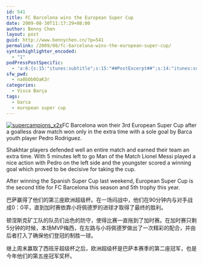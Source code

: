 ```yaml
---
id: 541
title: FC Barcelona wins the European Super Cup
date: 2009-08-30T11:17:29+08:00
author: Benny Chen
layout: post
guid: http://www.bennychen.cn/?p=541
permalink: /2009/08/fc-barcelona-wins-the-european-super-cup/
syntaxhighlighter_encoded:
  - "1"
podPressPostSpecific:
  - 'a:6:{s:15:"itunes:subtitle";s:15:"##PostExcerpt##";s:14:"itunes:summary";s:15:"##PostExcerpt##";s:15:"itunes:keywords";s:17:"##WordPressCats##";s:13:"itunes:author";s:10:"##Global##";s:15:"itunes:explicit";s:7:"Default";s:12:"itunes:block";s:7:"Default";}'
sfw_pwd:
  - na0bOb0OaK3r
categories:
  - Visca Barça
tags:
  - barca
  - european super cup
---
```

<a href="http://www.bennychen.cn/wp-content/uploads/2009/08/supercampions_x2x.jpg" class="highslide-image" onclick="return hs.expand(this);"><img class="alignleft size-full wp-image-542" title="supercampions_x2x" src="http://www.bennychen.cn/wp-content/uploads/2009/08/supercampions_x2x.jpg" alt="supercampions_x2x" /></a>FC Barcelona won their 3rd European Super Cup after a goalless draw match won only in the extra time with a sole goal by Barca youth player Pedro Rodriguez.

Shakhtar players defended well an entire match and earned their team an extra time. With 5 minutes left to go Man of the Match Lionel Messi played a nice action with Pedro on the left side and the youngster scored a winning goal which proved to be decisive for taking the cup.

After winning the Spanish Super Cup last weekend, European Super Cup is the second title for FC Barcelona this season and 5th trophy this year.

巴萨赢得了他们的第三座欧洲超级杯。在一场闷战中，他们在90分钟内与对手战成0：0平，直到加时赛依靠小将佩德罗的进球才取得了最终的胜利。

顿涅斯克矿工队的队员们出色的防守，使得比赛一直拖到了加时赛。在加时赛只剩5分钟的时候，本场MVP梅西，在左路与小将佩德罗做出了一次精彩的配合，并由后者打入了确保他们登冠的制胜一球。

继上周末赢取了西班牙超级杯之后，欧洲超级杯是巴萨本赛季的第二座冠军，也是今年他们的第五座冠军奖杯。